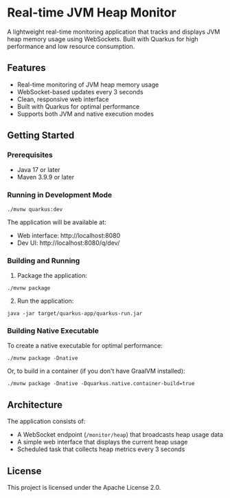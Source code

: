 # Real-time JVM Heap Monitor

A lightweight real-time monitoring application that tracks and displays JVM heap memory usage using WebSockets. Built with Quarkus for high performance and low resource consumption.

## Features

- Real-time monitoring of JVM heap memory usage
- WebSocket-based updates every 3 seconds
- Clean, responsive web interface
- Built with Quarkus for optimal performance
- Supports both JVM and native execution modes

## Getting Started

### Prerequisites

- Java 17 or later
- Maven 3.9.9 or later

### Running in Development Mode

```shell script
./mvnw quarkus:dev
```

The application will be available at:
- Web interface: http://localhost:8080
- Dev UI: http://localhost:8080/q/dev/

### Building and Running

1. Package the application:
```shell script
./mvnw package
```

2. Run the application:
```shell script
java -jar target/quarkus-app/quarkus-run.jar
```

### Building Native Executable

To create a native executable for optimal performance:

```shell script
./mvnw package -Dnative
```

Or, to build in a container (if you don't have GraalVM installed):

```shell script
./mvnw package -Dnative -Dquarkus.native.container-build=true
```

## Architecture

The application consists of:
- A WebSocket endpoint (`/monitor/heap`) that broadcasts heap usage data
- A simple web interface that displays the current heap usage
- Scheduled task that collects heap metrics every 3 seconds

## License

This project is licensed under the Apache License 2.0.
